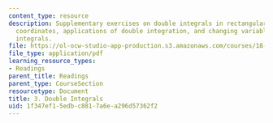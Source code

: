 ```yaml
---
content_type: resource
description: Supplementary exercises on double integrals in rectangular and polar
  coordinates, applications of double integration, and changing variables in multiple
  integrals.
file: https://ol-ocw-studio-app-production.s3.amazonaws.com/courses/18-02-multivariable-calculus-fall-2007/1f347ef15edbc8817a6ea296d57362f2_double_integrals.pdf
file_type: application/pdf
learning_resource_types:
- Readings
parent_title: Readings
parent_type: CourseSection
resourcetype: Document
title: 3. Double Integrals
uid: 1f347ef1-5edb-c881-7a6e-a296d57362f2
---
```

